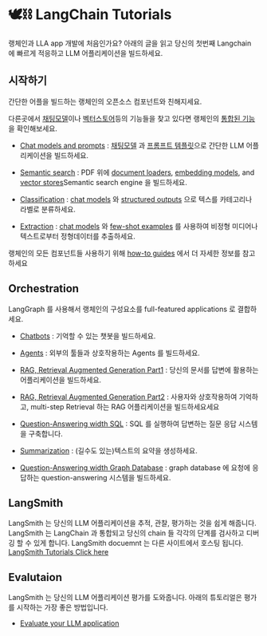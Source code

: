 # 🕊️⛓ LangChain Tutorials

랭체인과 LLA app 개발에 처음인가요? 아래의 글을 읽고 당신의 첫번째 Langchain 에 빠르게 적응하고 LLM 어플리케이션을 빌드하세요.

## 시작하기 
간단한 어플을 빌드하는 랭체인의 오픈소스 컴포넌트와 친해지세요.

다른곳에서  [채팅모델](../archive/chatmodels.md)이나  [벡터스토어](../archive/vectorstores.md)등의 기능들을 찾고 있다면 랭체인의  [통합된 기능](../archive/intergrations.md)을 확인해보세요. 

* [Chat models and prompts](../archive/chatmodelsandpropts.md) :  [채팅모델](../archive/chatmodels.md) 과  [프롬프트 템플릿](../archive/prompttemplates.md)으로 간단한 LLM 어플리케이션을 빌드하세요.

*  [Semantic search](../archive/semanticsearch.md) : PDF 위에  [document loaders](../archive/documentloaders.md),  [embedding models](../archive/embeddingmodels.md), and  [vector stores](../archive/vectorstores.md)Semantic search engine 을 빌드하세요.

*  [Classification](../archive/classification.md) :  [chat models](../archive/chatmodels.md) 와  [structured outputs](../archive/strucuredoutputs.md) 으로 텍스를 카테고리나 라벨로 분류하세요.

*  [Extraction](../archive/extraction.md) :  [chat models](../archive/chatmodels.md) 와  [few-shot examples](../archive/fewshotexamples.md) 를 사용하여 비정형 미디어나 텍스트로부터 정형데이터를 추출하세요.

랭체인의 모든 컴포넌트들 사용하기 위해  [how-to guides](/0.%20Tutorials%20한국어/How-to%20guides.md) 에서 더 자세한 정보를 참고하세요

## Orchestration

LangGraph 를 사용해서 랭체인의 구성요소를 full-featured applications 로 결합하세요.

*  [Chatbots](../archive/chatbots.md) : 기억할 수 있는 챗봇을 빌드하세요.

*  [Agents](../archive/agents.md) : 외부의 툴들과 상호작용하는 Agents 를 빌드하세요.

*  [RAG, Retrieval Augmented Generation Part1](../archive/retrievalaugmentedgenerations1.md) : 당신의 문서를 답변에 활용하는 어플리케이션을 빌드하세요.

*  [RAG, Retrieval Augmented Generation Part2](../archive/retrievalaugmentedgenerations2.md) : 사용자와 상호작용하여 기억하고, multi-step Retrieval 하는 RAG 어플리케이션을 빌드하세요세요

*  [Question-Answering width SQL](../archive/questionansweringwithsql.md) : SQL 를 실행하여 답변하는 질문 응답 시스템을 구축합니다. 

*  [Summarization](../archive/summarization.md) : (길수도 있는)텍스트의 요약을 생성하세요.

*  [Question-Answering width Graph Database](../archive/questionansweringwithgraphdatabases.md) : graph database 에 요청에 응답하는 question-answering 시스템을 빌드하세요.

## LangSmith

LangSmith 는 당신의 LLM 어플리케이션을 추적, 관찰, 평가하는 것을 쉽게 해줍니다. LangSmith 는 LangChain 과 통합되고 당신의 chain 들 각각의 단계를 검사하고 디버깅 할 수 있게 합니다. LangSmith docuemnt 는 다른 사이트에서 호스팅 됩니다.  [LangSmith Tutorials Click here](https://docs.smith.langchain.com/)


## Evalutaion

LangSmith 는 당신의 LLM 어플리케이션 평가를 도와줍니다. 
아래의 튜토리얼은 평가를 시작하는 가장 좋은 방법입니다.
 * [Evaluate your LLM application](https://docs.smith.langchain.com/evaluation/tutorials/evaluation)
